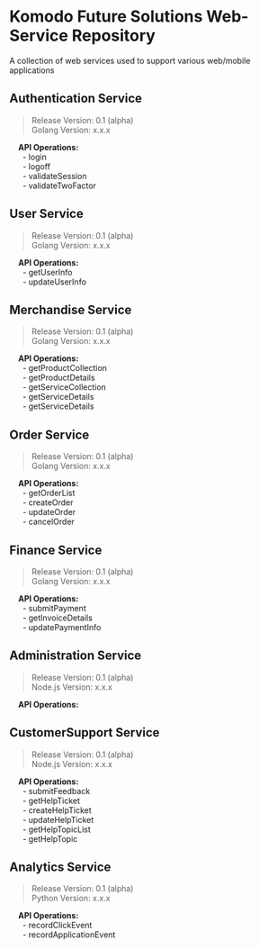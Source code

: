 # Komodo Future Solutions Web-Service Repository
A collection of web services used to support various web/mobile applications


## Authentication Service
> Release Version: 0.1 (alpha) </br>
> Golang Version: x.x.x

&nbsp;&nbsp;&nbsp; **API Operations:** </br>
&nbsp;&nbsp;&nbsp;&nbsp;&nbsp;  - login </br>
&nbsp;&nbsp;&nbsp;&nbsp;&nbsp;  - logoff </br>
&nbsp;&nbsp;&nbsp;&nbsp;&nbsp;  - validateSession </br>
&nbsp;&nbsp;&nbsp;&nbsp;&nbsp;  - validateTwoFactor </br>


## User Service
> Release Version: 0.1 (alpha) </br>
> Golang Version: x.x.x

&nbsp;&nbsp;&nbsp; **API Operations:** </br>
&nbsp;&nbsp;&nbsp;&nbsp;&nbsp;  - getUserInfo </br>
&nbsp;&nbsp;&nbsp;&nbsp;&nbsp;  - updateUserInfo </br>


## Merchandise Service
> Release Version: 0.1 (alpha) </br>
> Golang Version: x.x.x

&nbsp;&nbsp;&nbsp; **API Operations:** </br>
&nbsp;&nbsp;&nbsp;&nbsp;&nbsp;  - getProductCollection </br>
&nbsp;&nbsp;&nbsp;&nbsp;&nbsp;  - getProductDetails </br>
&nbsp;&nbsp;&nbsp;&nbsp;&nbsp;  - getServiceCollection </br>
&nbsp;&nbsp;&nbsp;&nbsp;&nbsp;  - getServiceDetails </br>
&nbsp;&nbsp;&nbsp;&nbsp;&nbsp;  - getServiceDetails </br> 


## Order Service
> Release Version: 0.1 (alpha) </br>
> Golang Version: x.x.x

&nbsp;&nbsp;&nbsp; **API Operations:** </br>
&nbsp;&nbsp;&nbsp;&nbsp;&nbsp;  - getOrderList </br>
&nbsp;&nbsp;&nbsp;&nbsp;&nbsp;  - createOrder </br>
&nbsp;&nbsp;&nbsp;&nbsp;&nbsp;  - updateOrder </br>
&nbsp;&nbsp;&nbsp;&nbsp;&nbsp;  - cancelOrder </br>


## Finance Service
> Release Version: 0.1 (alpha) </br>
> Golang Version: x.x.x

&nbsp;&nbsp;&nbsp; **API Operations:** </br>
&nbsp;&nbsp;&nbsp;&nbsp;&nbsp;  - submitPayment </br>
&nbsp;&nbsp;&nbsp;&nbsp;&nbsp;  - getInvoiceDetails </br>
&nbsp;&nbsp;&nbsp;&nbsp;&nbsp;  - updatePaymentInfo </br>


## Administration Service
> Release Version: 0.1 (alpha) </br>
> Node.js Version: x.x.x

&nbsp;&nbsp;&nbsp; **API Operations:** </br>


## CustomerSupport Service
> Release Version: 0.1 (alpha) </br>
> Node.js Version: x.x.x

&nbsp;&nbsp;&nbsp; **API Operations:** </br>
&nbsp;&nbsp;&nbsp;&nbsp;&nbsp;  - submitFeedback </br>
&nbsp;&nbsp;&nbsp;&nbsp;&nbsp;  - getHelpTicket </br>
&nbsp;&nbsp;&nbsp;&nbsp;&nbsp;  - createHelpTicket </br>
&nbsp;&nbsp;&nbsp;&nbsp;&nbsp;  - updateHelpTicket </br>
&nbsp;&nbsp;&nbsp;&nbsp;&nbsp;  - getHelpTopicList </br>
&nbsp;&nbsp;&nbsp;&nbsp;&nbsp;  - getHelpTopic </br>

## Analytics Service
> Release Version: 0.1 (alpha) </br>
> Python Version: x.x.x

&nbsp;&nbsp;&nbsp; **API Operations:** </br>
&nbsp;&nbsp;&nbsp;&nbsp;&nbsp;  - recordClickEvent </br>
&nbsp;&nbsp;&nbsp;&nbsp;&nbsp;  - recordApplicationEvent </br>
